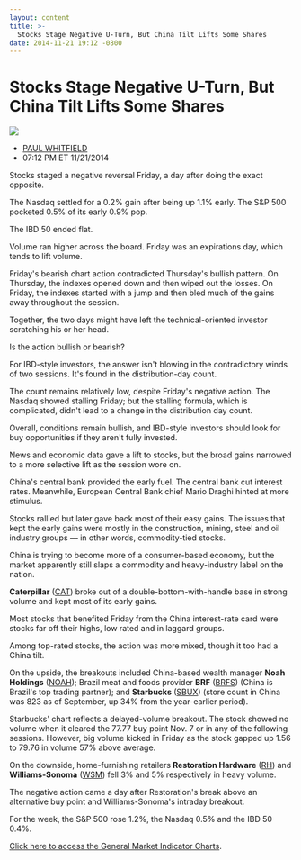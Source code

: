 ```yaml
---
layout: content
title: >-
  Stocks Stage Negative U-Turn, But China Tilt Lifts Some Shares
date: 2014-11-21 19:12 -0800
---
```



Stocks Stage Negative U-Turn, But China Tilt Lifts Some Shares
===============================================================


![](https://www.investors.com/wp-content/uploads/ibd-migrated-images/MPv_141124_635521802470114214.png)

* [PAUL WHITFIELD](https://www.investors.com/author/whitfieldp/ "Posts by PAUL WHITFIELD")
* 07:12 PM ET 11/21/2014




Stocks staged a negative reversal Friday, a day after doing the exact opposite.

  

The Nasdaq settled for a 0.2% gain after being up 1.1% early. The S&P 500 pocketed 0.5% of its early 0.9% pop.

  

The IBD 50 ended flat.

  

Volume ran higher across the board. Friday was an expirations day, which tends to lift volume.

  

Friday's bearish chart action contradicted Thursday's bullish pattern. On Thursday, the indexes opened down and then wiped out the losses. On Friday, the indexes started with a jump and then bled much of the gains away throughout the session.

  

Together, the two days might have left the technical-oriented investor scratching his or her head.

  

Is the action bullish or bearish?

  

For IBD-style investors, the answer isn't blowing in the contradictory winds of two sessions. It's found in the distribution-day count.

  

The count remains relatively low, despite Friday's negative action. The Nasdaq showed stalling Friday; but the stalling formula, which is complicated, didn't lead to a change in the distribution day count.

  

Overall, conditions remain bullish, and IBD-style investors should look for buy opportunities if they aren't fully invested.

  

News and economic data gave a lift to stocks, but the broad gains narrowed to a more selective lift as the session wore on.

  

China's central bank provided the early fuel. The central bank cut interest rates. Meanwhile, European Central Bank chief Mario Draghi hinted at more stimulus.

  

Stocks rallied but later gave back most of their easy gains. The issues that kept the early gains were mostly in the construction, mining, steel and oil industry groups — in other words, commodity-tied stocks.

  

China is trying to become more of a consumer-based economy, but the market apparently still slaps a commodity and heavy-industry label on the nation.

  

**Caterpillar** ([CAT](https://research.investors.com/quote.aspx?symbol=CAT)) broke out of a double-bottom-with-handle base in strong volume and kept most of its early gains.

  

Most stocks that benefited Friday from the China interest-rate card were stocks far off their highs, low rated and in laggard groups.

  

Among top-rated stocks, the action was more mixed, though it too had a China tilt.

  

On the upside, the breakouts included China-based wealth manager **Noah Holdings** ([NOAH](https://research.investors.com/quote.aspx?symbol=NOAH)); Brazil meat and foods provider **BRF** ([BRFS](https://research.investors.com/quote.aspx?symbol=BRFS)) (China is Brazil's top trading partner); and **Starbucks** ([SBUX](https://research.investors.com/quote.aspx?symbol=SBUX)) (store count in China was 823 as of September, up 34% from the year-earlier period).

  

Starbucks' chart reflects a delayed-volume breakout. The stock showed no volume when it cleared the 77.77 buy point Nov. 7 or in any of the following sessions. However, big volume kicked in Friday as the stock gapped up 1.56 to 79.76 in volume 57% above average.

  

On the downside, home-furnishing retailers **Restoration Hardware** ([RH](https://research.investors.com/quote.aspx?symbol=RH)) and **Williams-Sonoma** ([WSM](https://research.investors.com/quote.aspx?symbol=WSM)) fell 3% and 5% respectively in heavy volume.

  

The negative action came a day after Restoration's break above an alternative buy point and Williams-Sonoma's intraday breakout.

  

For the week, the S&P 500 rose 1.2%, the Nasdaq 0.5% and the IBD 50 0.4%.


[Click here to access the General Market Indicator Charts](https://www.investors.com/pdf/GMI_112414.pdf).




